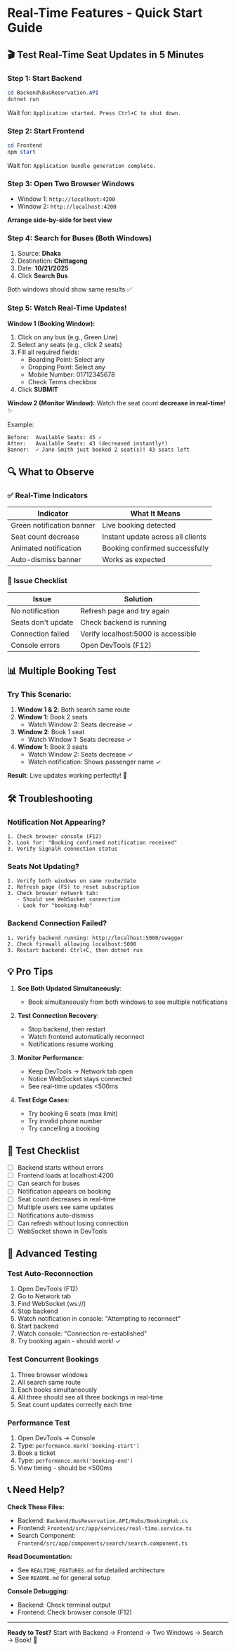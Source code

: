 # Real-Time Features - Quick Start Guide

## 🎬 Test Real-Time Seat Updates in 5 Minutes

### Step 1: Start Backend
```powershell
cd Backend\BusReservation.API
dotnet run
```
Wait for: `Application started. Press Ctrl+C to shut down.`

### Step 2: Start Frontend
```powershell
cd Frontend
npm start
```
Wait for: `Application bundle generation complete.`

### Step 3: Open Two Browser Windows
- Window 1: `http://localhost:4200`
- Window 2: `http://localhost:4200`

**Arrange side-by-side for best view**

### Step 4: Search for Buses (Both Windows)
1. Source: **Dhaka**
2. Destination: **Chittagong**
3. Date: **10/21/2025**
4. Click **Search Bus**

Both windows should show same results ✅

### Step 5: Watch Real-Time Updates!

**Window 1 (Booking Window):**
1. Click on any bus (e.g., Green Line)
2. Select any seats (e.g., click 2 seats)
3. Fill all required fields:
   - Boarding Point: Select any
   - Dropping Point: Select any
   - Mobile Number: 01712345678
   - Check Terms checkbox
4. Click **SUBMIT**

**Window 2 (Monitor Window):**
Watch the seat count **decrease in real-time**! ✨

Example:
```
Before:  Available Seats: 45 ✓
After:   Available Seats: 43 (decreased instantly!)
Banner:  ✓ Jane Smith just booked 2 seat(s)! 43 seats left
```

## 🔍 What to Observe

### ✅ Real-Time Indicators

| Indicator | What It Means |
|-----------|--------------|
| Green notification banner | Live booking detected |
| Seat count decrease | Instant update across all clients |
| Animated notification | Booking confirmed successfully |
| Auto-dismiss banner | Works as expected |

### 🔴 Issue Checklist

| Issue | Solution |
|-------|----------|
| No notification | Refresh page and try again |
| Seats don't update | Check backend is running |
| Connection failed | Verify localhost:5000 is accessible |
| Console errors | Open DevTools (F12) |

## 📊 Multiple Booking Test

### Try This Scenario:

1. **Window 1 & 2**: Both search same route
2. **Window 1**: Book 2 seats
   - Watch Window 2: Seats decrease ✓
3. **Window 2**: Book 1 seat
   - Watch Window 1: Seats decrease ✓
4. **Window 1**: Book 3 seats
   - Watch Window 2: Seats decrease ✓
   - Watch notification: Shows passenger name ✓

**Result**: Live updates working perfectly! 🎉

## 🛠️ Troubleshooting

### Notification Not Appearing?
```
1. Check browser console (F12)
2. Look for: "Booking confirmed notification received"
3. Verify SignalR connection status
```

### Seats Not Updating?
```
1. Verify both windows on same route/date
2. Refresh page (F5) to reset subscription
3. Check browser network tab:
   - Should see WebSocket connection
   - Look for "booking-hub"
```

### Backend Connection Failed?
```
1. Verify backend running: http://localhost:5000/swagger
2. Check firewall allowing localhost:5000
3. Restart backend: Ctrl+C, then dotnet run
```

## 💡 Pro Tips

1. **See Both Updated Simultaneously**: 
   - Book simultaneously from both windows to see multiple notifications

2. **Test Connection Recovery**:
   - Stop backend, then restart
   - Watch frontend automatically reconnect
   - Notifications resume working

3. **Monitor Performance**:
   - Keep DevTools → Network tab open
   - Notice WebSocket stays connected
   - See real-time updates <500ms

4. **Test Edge Cases**:
   - Try booking 6 seats (max limit)
   - Try invalid phone number
   - Try cancelling a booking

## 📝 Test Checklist

- [ ] Backend starts without errors
- [ ] Frontend loads at localhost:4200
- [ ] Can search for buses
- [ ] Notification appears on booking
- [ ] Seat count decreases in real-time
- [ ] Multiple users see same updates
- [ ] Notifications auto-dismiss
- [ ] Can refresh without losing connection
- [ ] WebSocket shown in DevTools

## 🚀 Advanced Testing

### Test Auto-Reconnection
1. Open DevTools (F12)
2. Go to Network tab
3. Find WebSocket (ws://)
4. Stop backend
5. Watch notification in console: "Attempting to reconnect"
6. Start backend
7. Watch console: "Connection re-established"
8. Try booking again - should work! ✓

### Test Concurrent Bookings
1. Three browser windows
2. All search same route
3. Each books simultaneously
4. All three should see all three bookings in real-time
5. Seat count updates correctly each time

### Performance Test
1. Open DevTools → Console
2. Type: `performance.mark('booking-start')`
3. Book a ticket
4. Type: `performance.mark('booking-end')`
5. View timing - should be <500ms

## 📞 Need Help?

**Check These Files:**
- Backend: `Backend/BusReservation.API/Hubs/BookingHub.cs`
- Frontend: `Frontend/src/app/services/real-time.service.ts`
- Search Component: `Frontend/src/app/components/search/search.component.ts`

**Read Documentation:**
- See `REALTIME_FEATURES.md` for detailed architecture
- See `README.md` for general setup

**Console Debugging:**
- Backend: Check terminal output
- Frontend: Check browser console (F12)

---

**Ready to Test?** Start with Backend → Frontend → Two Windows → Search → Book! 🚀
